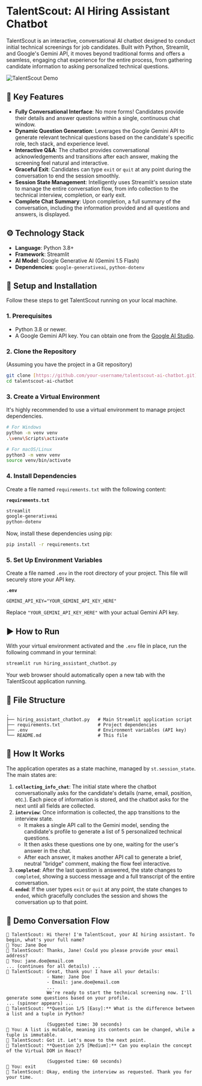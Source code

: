 # TalentScout: AI Hiring Assistant Chatbot

TalentScout is an interactive, conversational AI chatbot designed to conduct initial technical screenings for job candidates. Built with Python, Streamlit, and Google's Gemini API, it moves beyond traditional forms and offers a seamless, engaging chat experience for the entire process, from gathering candidate information to asking personalized technical questions.

![TalentScout Demo](https://www.loom.com/share/00abcdccae7a4944af1fc42ef33c4785?sid=9a2e74a7-9523-4a80-b208-ea49573ba6ce)

## 🌟 Key Features

-   **Fully Conversational Interface**: No more forms! Candidates provide their details and answer questions within a single, continuous chat window.
-   **Dynamic Question Generation**: Leverages the Google Gemini API to generate relevant technical questions based on the candidate's specific role, tech stack, and experience level.
-   **Interactive Q&A**: The chatbot provides conversational acknowledgements and transitions after each answer, making the screening feel natural and interactive.
-   **Graceful Exit**: Candidates can type `exit` or `quit` at any point during the conversation to end the session smoothly.
-   **Session State Management**: Intelligently uses Streamlit's session state to manage the entire conversation flow, from info collection to the technical interview, completion, or early exit.
-   **Complete Chat Summary**: Upon completion, a full summary of the conversation, including the information provided and all questions and answers, is displayed.

## ⚙️ Technology Stack

-   **Language**: Python 3.8+
-   **Framework**: Streamlit
-   **AI Model**: Google Generative AI (Gemini 1.5 Flash)
-   **Dependencies**: `google-generativeai`, `python-dotenv`

## 🚀 Setup and Installation

Follow these steps to get TalentScout running on your local machine.

### 1. Prerequisites

-   Python 3.8 or newer.
-   A Google Gemini API key. You can obtain one from the [Google AI Studio](https://aistudio.google.com/app/apikey).

### 2. Clone the Repository

(Assuming you have the project in a Git repository)
```bash
git clone [https://github.com/your-username/talentscout-ai-chatbot.git](https://github.com/your-username/talentscout-ai-chatbot.git)
cd talentscout-ai-chatbot
```

### 3. Create a Virtual Environment

It's highly recommended to use a virtual environment to manage project dependencies.

```bash
# For Windows
python -m venv venv
.\venv\Scripts\activate

# For macOS/Linux
python3 -m venv venv
source venv/bin/activate
```

### 4. Install Dependencies

Create a file named `requirements.txt` with the following content:

**`requirements.txt`**
```txt
streamlit
google-generativeai
python-dotenv
```

Now, install these dependencies using pip:
```bash
pip install -r requirements.txt
```

### 5. Set Up Environment Variables

Create a file named `.env` in the root directory of your project. This file will securely store your API key.

**`.env`**
```
GEMINI_API_KEY="YOUR_GEMINI_API_KEY_HERE"
```
Replace `"YOUR_GEMINI_API_KEY_HERE"` with your actual Gemini API key.

## ▶️ How to Run

With your virtual environment activated and the `.env` file in place, run the following command in your terminal:

```bash
streamlit run hiring_assistant_chatbot.py
```

Your web browser should automatically open a new tab with the TalentScout application running.

## 📁 File Structure

```
.
├── hiring_assistant_chatbot.py   # Main Streamlit application script
├── requirements.txt              # Project dependencies
├── .env                          # Environment variables (API key)
└── README.md                     # This file
```

## 🤖 How It Works

The application operates as a state machine, managed by `st.session_state`. The main states are:

1.  **`collecting_info_chat`**: The initial state where the chatbot conversationally asks for the candidate's details (name, email, position, etc.). Each piece of information is stored, and the chatbot asks for the next until all fields are collected.
2.  **`interview`**: Once information is collected, the app transitions to the interview state.
    -   It makes a single API call to the Gemini model, sending the candidate's profile to generate a list of 5 personalized technical questions.
    -   It then asks these questions one by one, waiting for the user's answer in the chat.
    -   After each answer, it makes another API call to generate a brief, neutral "bridge" comment, making the flow feel interactive.
3.  **`completed`**: After the last question is answered, the state changes to `completed`, showing a success message and a full transcript of the entire conversation.
4.  **`ended`**: If the user types `exit` or `quit` at any point, the state changes to `ended`, which gracefully concludes the session and shows the conversation up to that point.

## 💬 Demo Conversation Flow

```
🤖 TalentScout: Hi there! I'm TalentScout, your AI hiring assistant. To begin, what's your full name?
👤 You: Jane Doe
🤖 TalentScout: Thanks, Jane! Could you please provide your email address?
👤 You: jane.doe@email.com
... (continues for all details) ...
🤖 TalentScout: Great, thank you! I have all your details:
               - Name: Jane Doe
               - Email: jane.doe@email.com
               ...
               We're ready to start the technical screening now. I'll generate some questions based on your profile.
... (spinner appears) ...
🤖 TalentScout: **Question 1/5 [Easy]:** What is the difference between a list and a tuple in Python?

               (Suggested time: 30 seconds)
👤 You: A list is mutable, meaning its contents can be changed, while a tuple is immutable.
🤖 TalentScout: Got it. Let's move to the next point.
🤖 TalentScout: **Question 2/5 [Medium]:** Can you explain the concept of the Virtual DOM in React?

               (Suggested time: 60 seconds)
👤 You: exit
🤖 TalentScout: Okay, ending the interview as requested. Thank you for your time.
```
